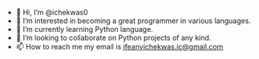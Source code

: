- 👋 Hi, I’m @ichekwas0
- 👀 I’m interested in becoming a great programmer in various languages.
- 🌱 I’m currently learning Python language.
- 💞️ I’m looking to collaborate on Python projects of any kind.
- 📫 How to reach me my email is ifeanyichekwas.ic@gmail.com

<!---
ichekwas0/ichekwas0 is a ✨ special ✨ repository because its `README.md` (this file) appears on your GitHub profile.
You can click the Preview link to take a look at your changes.
--->

